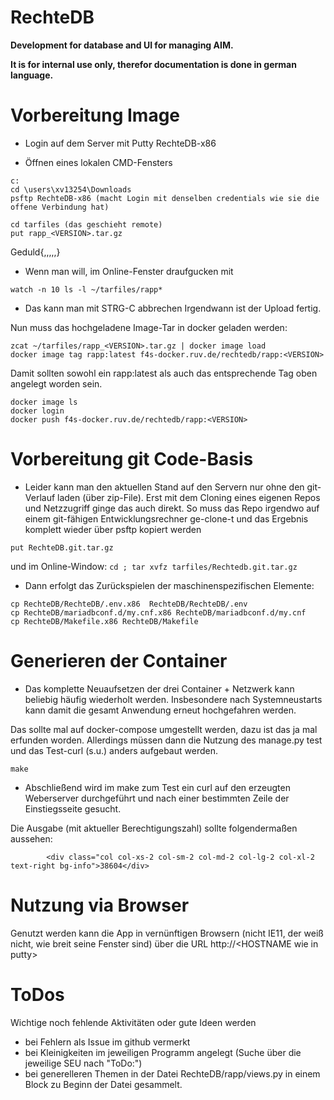 # RechteDB
<b>Development for database and UI for managing AIM.

It is for internal use only, therefor documentation is done in german language.</b>

# Vorbereitung Image
- Login auf dem Server mit Putty RechteDB-x86

- Öffnen eines lokalen CMD-Fensters
```
c:
cd \users\xv13254\Downloads
psftp RechteDB-x86 (macht Login mit denselben credentials wie sie die offene Verbindung hat)

cd tarfiles (das geschieht remote)
put rapp_<VERSION>.tar.gz
```

  Geduld{,,,,,}

- Wenn man will, im Online-Fenster draufgucken mit

`watch -n 10 ls -l ~/tarfiles/rapp*`

- Das kann man mit STRG-C abbrechen
Irgendwann ist der Upload fertig.

Nun muss das hochgeladene Image-Tar in docker geladen werden:
```
zcat ~/tarfiles/rapp_<VERSION>.tar.gz | docker image load
docker image tag rapp:latest f4s-docker.ruv.de/rechtedb/rapp:<VERSION>
```
Damit sollten sowohl ein rapp:latest als auch das entsprechende Tag oben angelegt worden sein.
```
docker image ls
docker login
docker push f4s-docker.ruv.de/rechtedb/rapp:<VERSION>
```
# Vorbereitung git Code-Basis
- Leider kann man den aktuellen Stand auf den Servern nur ohne den git-Verlauf laden (über zip-File). Erst mit dem Cloning eines eigenen Repos und Netzzugriff ginge das auch direkt.
So muss das Repo irgendwo auf einem git-fähigen Entwicklungsrechner ge-clone-t  und das Ergebnis komplett wieder über psftp kopiert werden 

`put RechteDB.git.tar.gz`

und im Online-Window:
`cd ; tar xvfz tarfiles/Rechtedb.git.tar.gz`

- Dann erfolgt das Zurückspielen der maschinenspezifischen Elemente:
```
cp RechteDB/RechteDB/.env.x86  RechteDB/RechteDB/.env
cp RechteDB/mariadbconf.d/my.cnf.x86 RechteDB/mariadbconf.d/my.cnf
cp RechteDB/Makefile.x86 RechteDB/Makefile
```

# Generieren der Container
- Das komplette Neuaufsetzen der drei Container + Netzwerk kann beliebig häufig wiederholt werden. 
Insbesondere nach Systemneustarts kann damit die gesamt Anwendung erneut hochgefahren werden.

Das sollte mal auf docker-compose umgestellt werden, dazu ist das ja mal erfunden worden.
Allerdings müssen dann die Nutzung des manage.py test und das Test-curl (s.u.) anders aufgebaut werden.

`make`

- Abschließend wird im make zum Test ein curl auf den erzeugten Weberserver durchgeführt 
und nach einer bestimmten Zeile der Einstiegsseite gesucht.

Die Ausgabe (mit aktueller Berechtigungszahl) sollte folgendermaßen aussehen:

`        <div class="col col-xs-2 col-sm-2 col-md-2 col-lg-2 col-xl-2 text-right bg-info">38604</div>`

# Nutzung via Browser
Genutzt werden kann die App in vernünftigen Browsern (nicht IE11, der weiß nicht, wie breit seine Fenster sind)
über die URL http://\<HOSTNAME wie in putty\>

# ToDos
Wichtige noch fehlende Aktivitäten oder gute Ideen werden 
- bei Fehlern als Issue im github vermerkt
- bei Kleinigkeiten im jeweiligen Programm angelegt (Suche über die jeweilige SEU nach "ToDo:")
- bei generelleren Themen in der Datei RechteDB/rapp/views.py in einem Block zu Beginn der Datei gesammelt.
